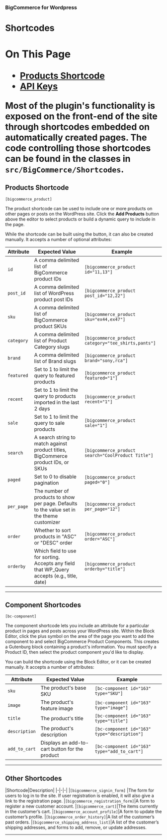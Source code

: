 <div><h3 class="sub-docs-type" id="bigcommerce-for-wordpress">BigCommerce for Wordpress</h3>
<h1 class="sub-docs-title">Shortcodes
<div class="otp" id="no-index">
	<h3> On This Page </h3>
	<ul>
        <li><a href="#shortcode_product-shortcode">Products Shortcode</a></li>
        <li><a href="#plugin-settings_api-keys">API Keys</a></li>
	</ul>
</div>

Most of the plugin's functionality is exposed on the front-end of the site through shortcodes embedded on automatically created pages. The code controlling those shortcodes can be found in the classes in `src/BigCommerce/Shortcodes`.

<a href='#shortcode_product-shortcodes' aria-hidden='true' class='block-anchor'  id='shortcode_product-shortcodes'><i aria-hidden='true' class='linkify icon'></i></a>

## Products Shortcode
`[bigcommerce_product]`

The product shortcode can be used to include one or more products on other pages or posts on the WordPress site. Click the **Add Products** button above the editor to select products or build a dynamic query to include in the page.

While the shortcode can be built using the button, it can also be created manually. It accepts a number of optional attributes:

|Attribute|Expected Value|Example|
|-|-|-|
|`id`|A comma delimited list of BigCommerce product IDs        |`[bigcommerce_product id="11,13"]`|
|`post_id`|A comma delimited list of WordPress product post IDs|`[bigcommerce_product post_id="12,22"]`|
|`sku`|A comma delimited list of BigCommerce product SKUs|`[bigcommerce_product sku="ex44,ex47"]`|
|`category`|A comma delimited list of Product Category slugs|`[bigcommerce_product category="tee_shirts,pants"]`|
|`brand`| A comma delimited list of Brand slugs|`[bigcommerce_product brand="sony,rca"]`|
|`featured`|Set to 1 to limit the query to featured products  |`[bigcommerce_product featured="1"]`|
|`recent`|Set to 1 to limit the query to products imported in the last 2 days |`[bigcommerce_product recent="1"]`|
|`sale`|Set to 1 to limit the query to sale products|`[bigcommerce_product sale="1"]`|
|`search`|A search string to match against product titles, BigCommerce product IDs, or SKUs|`[bigcommerce_product search="CoolProduct Title"]`|
|`paged`| Set to 0 to disable pagination  |`[bigcommerce_product paged="0"]`|
|`per_page`|The number of products to show per page. Defaults to the value set in the theme customizer|`[bigcommerce_product per_page="12"]`|
|`order`|Whether to sort products in "ASC" or "DESC" order|`[bigcommerce_product order="ASC"]`|
|`orderby`|Which field to use for sorting. Accepts any field that WP_Query accepts (e.g., title, date)|`[bigcommerce_product orderby="title"]`|


---

<a href='#shortcode_components' aria-hidden='true' class='block-anchor'  id='shortcode_components'><i aria-hidden='true' class='linkify icon'></i></a>

## Component Shortcodes

`[bc-component]`

The component shortcode lets you include an attribute for a particular product in pages and posts across your WordPress site. Within the Block Editor, click the plus symbol on the area of the page you want to add the component to and select BigCommerce Product Components. This creates a Gutenburg block containing a product's information. You must specify a Product ID, then select the product component you'd like to display.

You can build the shortcode using the Block Editor, or it can be created manually. It accepts a number of attributes:

|Attribute|Expected Value|Example|
|-|-|-|
|`sku`|The product's base SKU|`[bc-component id="163" type="SKU"]`|
|`image`|The product's feature image|`[bc-component id="163" type="image"]`|
|`title`|The product's title|`[bc-component id="163" type="title"]`|
|`description`|The product's description|`[bc-component id="163" type="description"]`|
|`add_to_cart`| Displays an add-to-cart button for the product |`[bc-component id="163" type="add_to_cart"]`|

---

<a href='#shortcode_other-short' aria-hidden='true' class='block-anchor'  id='shortcode_other-short'><i aria-hidden='true' class='linkify icon'></i></a>

## Other Shortcodes

|Shortcode|Description|
|-|-|-|
|`[bigcommerce_signin_form]` |The form for users to log in to the site. If user registration is enabled, it will also give a link to the registration page.
|`[bigcommerce_registration_form]`|A form to register a new customer account.
|`[bigcommerce_cart]`|The items currently in the customer’s cart.
|`[bigcommerce_account_profile]`|A form to update the customer’s profile.
|`[bigcommerce_order_history]`|A list of the customer’s past orders.
|`[bigcommerce_shipping_address_list]`|A list of the customer’s shipping addresses, and forms to add, remove, or update addresses.

---
